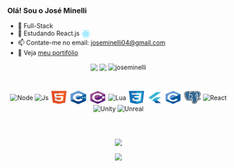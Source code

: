 ### Olá! Sou o José Minelli

- 🔭 Full-Stack
- 🌱 Estudando React.js <img align="center" alt="CSS" margin-top="-50px" height="20" width="20" src="https://raw.githubusercontent.com/devicons/devicon/master/icons/react/react-original.svg">
- 📫 Contate-me no email: joseminelli04@gmail.com
- 📒 Veja <a href="https://joseminelli.github.io/portifolio/">meu portifólio</a>
<div><p align="center">
<img align="center" height="180em" src="https://github-readme-stats.vercel.app/api?username=joseminelli&show_icons=true&theme=tokyonight&count_private=true&bg_color=00000000&hide_border=true"/>
<img align="center" height="180em" src="https://github-readme-stats.vercel.app/api/top-langs/?username=joseminelli&theme=tokyonight&bg_color=00000000&layout=compact&langs_count=168&hide_border=true"/>
<img align="center" src="https://github-readme-streak-stats.herokuapp.com/?user=joseminelli&theme=tokyonight&hide_border=true&background=EB545400&locale=pt_BR" alt="joseminelli" />

</p>
</div>


<div style="display: inline_block"><br><p align="center">
  <img align="center" alt="Node" height="30" width="29" src="https://cdn.discordapp.com/attachments/933499827638124575/1171052314971357295/node.png?ex=655b4674&is=6548d174&hm=f90277cfc31158024eca04c4cf802f9f1bd930d0f83d8cf4216be4b7ed3072f3&">
  <img align="center" alt="Js" height="29" width="29" src="https://cdn.discordapp.com/attachments/933499827638124575/1160751985809698926/js.png?ex=6535cd87&is=65235887&hm=531d29e0ff095c4884c88374ceab476add62ca0699500bbb83b35754f4de2dfd&">
  <img align="center" alt="HTML" height="30" width="40" src="https://raw.githubusercontent.com/devicons/devicon/master/icons/html5/html5-original.svg">
  <img align="center" alt="C++" height="30" width="40" src="https://raw.githubusercontent.com/devicons/devicon/master/icons/cplusplus/cplusplus-original.svg">
  <img align="center" alt="C#" height="30" width="40" src="https://raw.githubusercontent.com/devicons/devicon/master/icons/csharp/csharp-original.svg">
  <img align="center" alt="Lua" height="30" width="29" src="https://cdn.discordapp.com/attachments/933499827638124575/1160750763568533574/lua2.png?ex=6535cc63&is=65235763&hm=b327fb1ec4437c8749b0a166f60b2e0d8d99f1ffcb1c956119ccf4622cb691a8&">
  <img align="center" alt="CSS" height="30" width="40" src="https://raw.githubusercontent.com/devicons/devicon/master/icons/css3/css3-original.svg">
  <img align="center" alt="flutter" height="25" width="35" src="https://github.com/devicons/devicon/blob/master/icons/flutter/flutter-original.svg">
  <img align="center" alt="C" height="30" width="40" src="https://raw.githubusercontent.com/devicons/devicon/master/icons/c/c-original.svg">
  <img align="center" alt="PostgreSQL" height="30" width="40" src="https://github.com/devicons/devicon/blob/master/icons/postgresql/postgresql-original.svg">
  <img align="center" alt="React" height="30" width="29" src="https://cdn.discordapp.com/attachments/933499827638124575/1160750132329975828/react.png?ex=6535cbcd&is=652356cd&hm=c8509e2463d80f344c64a21af6e3a77a81170e2f0b0fa481dc0cd0fcb47d8ec9&">
  <img align="center" alt="Unity" height="30" width="29" src="https://cdn.discordapp.com/attachments/933499827638124575/1160748862013710447/unity.png?ex=6535ca9e&is=6523559e&hm=dd6d467b3d35e092ed03c7e51a47ffbdb0e585f36466190c27fdbbc46aa23587&">
  <img align="center" alt="Unreal" height="30" width="30" src="https://media.discordapp.net/attachments/933499827638124575/1171051192177147974/unreal.png?ex=655b4569&is=6548d069&hm=20a4e76763a3137ee62efa88c3ee4c305179fefeaa05eea8160a5df2d450d7ac&"></p>
</div>

##
<div style="display: inline_block"><br><p align="center">
  <p align="center"><a href="https://instagram.com/joseminelli_" target="_blank"><img src="https://img.shields.io/badge/-Instagram-%23E4405F?style=for-the-badge&logo=instagram&logoColor=white"> </p>
  <p align="center"><a href="https://www.linkedin.com/in/joseminelli" target="_blank"><img src="https://img.shields.io/badge/-Linkedin-%23E4405F?style=for-the-badge&logo=linkedin&logoColor=white&labelColor=0e76a8&color=0e76a8" target="_blank"></a></p>
</div>
